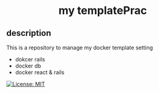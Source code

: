 <h1 align="center">my templatePrac</h1>

## description
This is a repository to manage my docker template setting

- dokcer rails
- docker db
- docker react & rails


<a href="LICENSE">
  <img src="https://img.shields.io/badge/license-MIT-blue.svg" alt="License: MIT">
</a>

